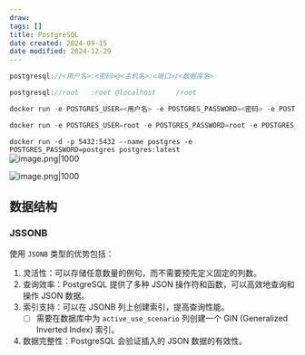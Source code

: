 ```yaml
---
draw:
tags: []
title: PostgreSQL
date created: 2024-09-15
date modified: 2024-12-29
---
```


```Java
postgresql://<用户名>:<密码>@<主机名>:<端口>/<数据库名>

postgresql://root   :root @localhost     /root

docker run -e POSTGRES_USER=<用户名> -e POSTGRES_PASSWORD=<密码> -e POSTGRES_DB=<数据库名> <镜像名>

docker run -e POSTGRES_USER=root -e POSTGRES_PASSWORD=root -e POSTGRES_DB=root postgres
```

`docker run -d -p 5432:5432 --name postgres -e POSTGRES_PASSWORD=postgres postgres:latest`  
![image.png|1000](https://imagehosting4picgo.oss-cn-beijing.aliyuncs.com/imagehosting/fix-dir%2Fpicgo%2Fpicgo-clipboard-images%2F2024%2F12%2F23%2F15-11-21-e7e4f32e293b763d1b3dc73acd22b215-202412231511540-b64210.png)

![image.png|1000](https://imagehosting4picgo.oss-cn-beijing.aliyuncs.com/imagehosting/fix-dir%2Fpicgo%2Fpicgo-clipboard-images%2F2024%2F12%2F11%2F22-41-58-36c45981869b5cefd5196851aa51fc47-202412112241647-f2b204.png)

## 数据结构

### JSSONB

使用 `JSONB` 类型的优势包括：

1. 灵活性：可以存储任意数量的例句，而不需要预先定义固定的列数。
2. 查询效率：PostgreSQL 提供了多种 JSON 操作符和函数，可以高效地查询和操作 JSON 数据。
3. 索引支持：可以在 JSONB 列上创建索引，提高查询性能。
	- [ ] 需要在数据库中为 `active_use_scenario` 列创建一个 GIN (Generalized Inverted Index) 索引。
4. 数据完整性：PostgreSQL 会验证插入的 JSON 数据的有效性。

```Java

```
